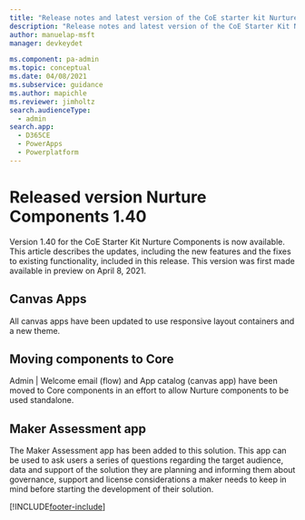 ```yaml
---
title: "Release notes and latest version of the CoE starter kit Nurture Components 1.40 | MicrosoftDocs"
description: "Release notes and latest version of the CoE Starter Kit Nurture Components 1.40."
author: manuelap-msft
manager: devkeydet

ms.component: pa-admin
ms.topic: conceptual
ms.date: 04/08/2021
ms.subservice: guidance
ms.author: mapichle
ms.reviewer: jimholtz
search.audienceType: 
  - admin
search.app: 
  - D365CE
  - PowerApps
  - Powerplatform
---
```


# Released version Nurture Components 1.40

Version 1.40 for the CoE Starter Kit Nurture Components is now available. This article describes the updates, including the new features and the fixes to existing functionality, included in this release. This version was first made available in preview on April 8, 2021.

## Canvas Apps

All canvas apps have been updated to use responsive layout containers and a new theme.

## Moving components to Core

Admin | Welcome email (flow) and App catalog (canvas app) have been moved to Core components in an effort to allow Nurture components to be used standalone.

## Maker Assessment app

The Maker Assessment app has been added to this solution. This app can be used to ask users a series of questions regarding the target audience, data and support of the solution they are planning and informing them about governance, support and license considerations a maker needs to keep in mind before starting the development of their solution.

[!INCLUDE[footer-include](../../../includes/footer-banner.md)]